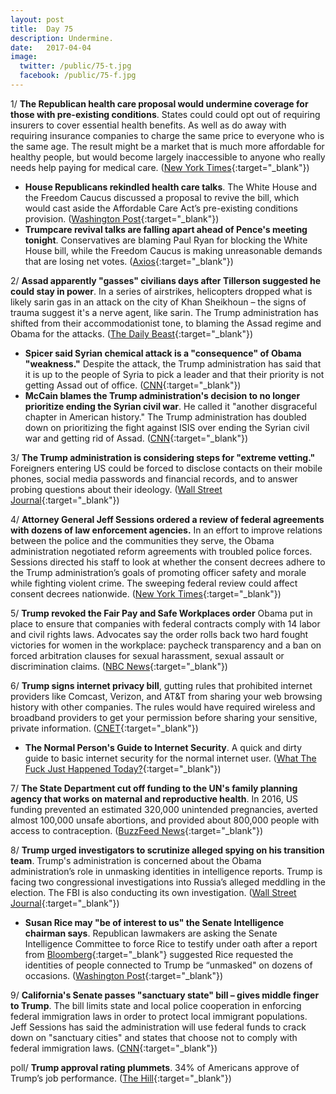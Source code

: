 ```yaml
---
layout: post
title:  Day 75
description: Undermine.
date:   2017-04-04
image:
  twitter: /public/75-t.jpg
  facebook: /public/75-f.jpg
---
```


1/ **The Republican health care proposal would undermine coverage for those with pre-existing conditions**. States could could opt out of requiring insurers to cover essential health benefits. As well as do away with requiring insurance companies to charge the same price to everyone who is the same age. The result might be a market that is much more affordable for healthy people, but would become largely inaccessible to anyone who really needs help paying for medical care. ([New York Times](https://www.nytimes.com/2017/04/04/upshot/freedom-caucus-health-care-pre-existing-conditions.html){:target="_blank"})

* **House Republicans rekindled health care talks**. The White House and the Freedom Caucus discussed a proposal to revive the bill, which would cast aside the Affordable Care Act’s pre-existing conditions provision. ([Washington Post](https://www.washingtonpost.com/powerpost/with-help-from-pence-house-republicans-suddenly-rekindle-health-care-talks/2017/04/04/91cf1c74-192f-11e7-855e-4824bbb5d748_story.html){:target="_blank"})
* **Trumpcare revival talks are falling apart ahead of Pence's meeting tonight**. Conservatives are blaming Paul Ryan for blocking the White House bill, while the Freedom Caucus is making unreasonable demands that are losing net votes. ([Axios](https://www.axios.com/trumpcare-revival-talks-falling-apart-ahead-of-pence-meeting-2344729578.html){:target="_blank"})



2/ **Assad apparently "gasses" civilians days after Tillerson suggested he could stay in power**. In a series of airstrikes, helicopters dropped what is likely sarin gas in an attack on the city of Khan Sheikhoun – the signs of trauma suggest it's a nerve agent, like sarin. The Trump administration has shifted from their accommodationist tone, to blaming the Assad regime and Obama for the attacks. ([The Daily Beast](http://www.thedailybeast.com/articles/2017/04/04/days-after-tillerson-mouths-russian-line-on-syria-assad-uses-gas.html){:target="_blank"})

* **Spicer said Syrian chemical attack is a "consequence" of Obama "weakness."** Despite the attack, the Trump administration has said that it is up to the people of Syria to pick a leader and that their priority is not getting Assad out of office. ([CNN](http://www.cnn.com/2017/04/04/politics/syria-chemical-attack-donald-trump-obama/){:target="_blank"})
* **McCain blames the Trump administration's decision to no longer prioritize ending the Syrian civil war**. He called it "another disgraceful chapter in American history." The Trump administration has doubled down on prioritizing the fight against ISIS over ending the Syrian civil war and getting rid of Assad. ([CNN](http://www.cnn.com/2017/04/04/politics/john-mccain-syria-trump-cnntv/){:target="_blank"})

3/ **The Trump administration is considering steps for "extreme vetting."** Foreigners entering US could be forced to disclose contacts on their mobile phones, social media passwords and financial records, and to answer probing questions about their ideology. ([Wall Street Journal](https://www.wsj.com/articles/trump-administration-considers-far-reaching-steps-for-extreme-vetting-1491303602){:target="_blank"})

4/ **Attorney General Jeff Sessions ordered a review of federal agreements with dozens of law enforcement agencies.** In an effort to improve relations between the police and the communities they serve, the Obama administration negotiated reform agreements with troubled police forces. Sessions directed his staff to look at whether the consent decrees adhere to the Trump administration’s goals of promoting officer safety and morale while fighting violent crime. The sweeping federal review could affect consent decrees nationwide. ([New York Times](https://www.nytimes.com/2017/04/03/us/justice-department-jeff-sessions-baltimore-police.html){:target="_blank"})

5/ **Trump revoked the Fair Pay and Safe Workplaces order** Obama put in place to ensure that companies with federal contracts comply with 14 labor and civil rights laws. Advocates say the order rolls back two hard fought victories for women in the workplace: paycheck transparency and a ban on forced arbitration clauses for sexual harassment, sexual assault or discrimination claims. ([NBC News](http://www.nbcnews.com/news/us-news/trump-pulls-back-obama-era-protections-women-workers-n741041){:target="_blank"})

6/ **Trump signs internet privacy bill**, gutting rules that prohibited internet providers like Comcast, Verizon, and AT&T from sharing your web browsing history with other companies. The rules would have required wireless and broadband providers to get your permission before sharing your sensitive, private information. ([CNET](https://www.cnet.com/news/trump-signs-bill-repealing-us-internet-privacy-rules/){:target="_blank"})

* **The Normal Person's Guide to Internet Security**. A quick and dirty guide to basic internet security for the normal internet user. ([What The Fuck Just Happened Today?](https://whatthefuckjusthappenedtoday.com/guide/internet-security/){:target="_blank"})

7/ **The State Department cut off funding to the UN's family planning agency that works on maternal and reproductive health**. In 2016, US funding prevented an estimated 320,000 unintended pregnancies, averted almost 100,000 unsafe abortions, and provided about 800,000 people with access to contraception. ([BuzzFeed News](https://www.buzzfeed.com/jinamoore/the-us-wont-give-any-more-money-to-the-un-population-fund){:target="_blank"})

8/ **Trump urged investigators to scrutinize alleged spying on his transition team**. Trump's administration is concerned about the Obama administration’s role in unmasking identities in intelligence reports. Trump is facing two congressional investigations into Russia’s alleged meddling in the election. The FBI is also conducting its own investigation. ([Wall Street Journal](https://www.wsj.com/articles/trump-tries-to-move-focus-to-surveillance-of-his-team-during-transition-1491268158){:target="_blank"})

* **Susan Rice may "be of interest to us" the Senate Intelligence chairman says**. Republican lawmakers are asking the Senate Intelligence Committee to force Rice to testify under oath after a report from [Bloomberg](https://www.bloomberg.com/view/articles/2017-04-03/top-obama-adviser-sought-names-of-trump-associates-in-intel){:target="_blank"} suggested Rice requested the identities of people connected to Trump be “unmasked" on dozens of occasions. ([Washington Post](https://www.washingtonpost.com/powerpost/susan-rice-may-be-of-interest-to-us-says-senate-intelligence-chairman/2017/04/04/c6f58bd6-195c-11e7-855e-4824bbb5d748_story.html){:target="_blank"})

9/ **California's Senate passes "sanctuary state" bill – gives middle finger to Trump**. The bill limits state and local police cooperation in enforcing federal immigration laws in order to protect local immigrant populations. Jeff Sessions has said the administration will use federal funds to crack down on "sanctuary cities" and states that choose not to comply with federal immigration laws. ([CNN](http://www.cnn.com/2017/04/04/politics/california-sanctuary-state-bill-sb-54/){:target="_blank"})

poll/ **Trump approval rating plummets**. 34% of Americans approve of Trump’s job performance. ([The Hill](http://thehill.com/homenews/administration/327086-poll-trump-approval-rating-plummets){:target="_blank"})

